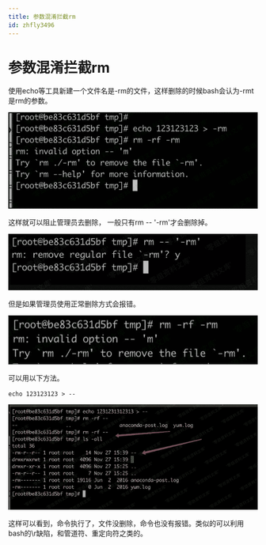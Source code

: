 ```yaml
---
title: 参数混淆拦截rm
id: zhfly3496
---
```


# 参数混淆拦截rm

使用echo等工具新建一个文件名是-rm的文件，这样删除的时候bash会认为-rmt是rm的参数。

![image](../img/60bd60e699d4e5796a2281e6956135f5.png)

这样就可以阻止管理员去删除， 一般只有rm -- '-rm'才会删除掉。

![image](../img/1d824932ea305627fab7dab005a18f89.png)

但是如果管理员使用正常删除方式会报错。

![image](../img/d62d80c54d9d31873526c589f1b8a97c.png)

可以用以下方法。

```
echo 123123123 > -- 
```

![image](../img/f829184bb95ecafcfae39ec2b941463b.png)

这样可以看到，命令执行了，文件没删除，命令也没有报错。类似的可以利用bash的\r缺陷，和管道符、重定向符之类的。